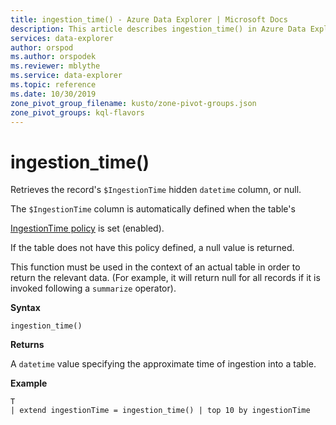 ```yaml
---
title: ingestion_time() - Azure Data Explorer | Microsoft Docs
description: This article describes ingestion_time() in Azure Data Explorer.
services: data-explorer
author: orspod
ms.author: orspodek
ms.reviewer: mblythe
ms.service: data-explorer
ms.topic: reference
ms.date: 10/30/2019
zone_pivot_group_filename: kusto/zone-pivot-groups.json
zone_pivot_groups: kql-flavors
---
```

# ingestion_time()

Retrieves the record's `$IngestionTime` hidden `datetime` column, or null.

The `$IngestionTime` column is automatically defined when the table's



[IngestionTime policy](../concepts/ingestiontimepolicy.md) is set (enabled).





If the table does not have this policy defined, a null value is returned.

This function must be used in the context of an actual table in order
to return the relevant data. (For example, it will return null for all records
if it is invoked following a `summarize` operator).

**Syntax**

 `ingestion_time()`

**Returns**

A `datetime` value specifying the approximate time of ingestion into a table.

**Example**

```kusto
T 
| extend ingestionTime = ingestion_time() | top 10 by ingestionTime
```